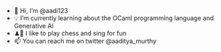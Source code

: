 - 👋 Hi, I’m @aadi123
- 💡 I’m currently learning about the OCaml programming language and Generative AI
- ♟🎵 I like to play chess and sing for fun
- 📫 You can reach me on twitter @aaditya_murthy

<!---
aadi123/aadi123 is a ✨ special ✨ repository because its `README.md` (this file) appears on your GitHub profile.
You can click the Preview link to take a look at your changes.
--->
